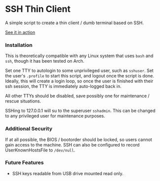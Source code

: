 # SSH Thin Client #
A simple script to create a thin client / dumb terminal based on SSH.

[See it in action](https://dvdmuckle.xyz/index.php/2016/10/25/hooking-up-a-vt420-terminal-to-a-raspberry-pi/)

### Installation ###
This is theoretically compatible with any Linux system that uses `bash` and `ssh`, though it has been tested on Arch.

Set one TTY to autologin to some unprivileged user, such as `sshuser`. Set the user's `.profile` to start this script, and logout once the script is done. Ideally, this will create a login loop, so once the user is finished with their ssh session, the TTY is immediately auto-logged back in.

All other TTYs should be disabled, save possibly one for maintenance / rescue situations.

SSHing to 127.0.0.1 will su to the superuser `sshadmin`. This can be changed to any privileged user for maintenance purposes.

### Additional Security ###
If at all possible, the BIOS / bootorder should be locked, so users cannot gain access to the machine. SSH can also be configured to record UserKnownHostsFile to `/dev/null`.

### Future Features
* SSH keys readable from USB drive mounted read only.
